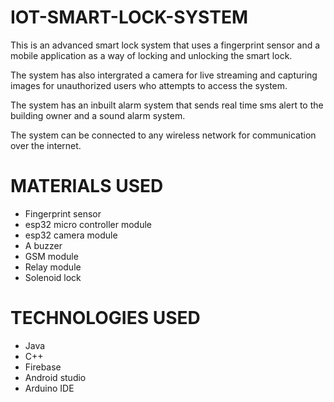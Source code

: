 # IOT-SMART-LOCK-SYSTEM

This is an advanced smart lock system that uses a fingerprint sensor
and a mobile application as a way of locking and unlocking the smart
lock. 

The system has also intergrated a camera for live streaming and capturing 
images for unauthorized users who attempts to access the system.

The system has an inbuilt alarm system that sends real time sms alert to the building 
owner and a sound alarm system.

The system can be connected to any wireless network for communication over the internet.

# MATERIALS USED
- Fingerprint sensor
- esp32 micro controller module
- esp32 camera module
- A buzzer
- GSM module
- Relay module
- Solenoid lock

# TECHNOLOGIES USED
- Java
- C++
- Firebase
- Android studio
- Arduino IDE

